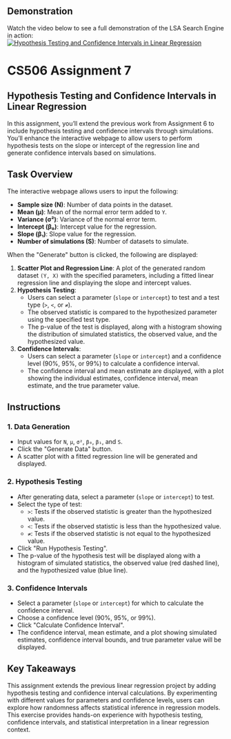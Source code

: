 ## Demonstration
Watch the video below to see a full demonstration of the LSA Search Engine in action:
[![Hypothesis Testing and Confidence Intervals in Linear Regression](https://img.youtube.com/vi/u8QXvL1mkd8-o/0.jpg)](https://youtu.be/u8QXvL1mkd8)

# CS506 Assignment 7  
## Hypothesis Testing and Confidence Intervals in Linear Regression

In this assignment, you’ll extend the previous work from Assignment 6 to include hypothesis testing and confidence intervals through simulations. You’ll enhance the interactive webpage to allow users to perform hypothesis tests on the slope or intercept of the regression line and generate confidence intervals based on simulations.

## Task Overview

The interactive webpage allows users to input the following:

- **Sample size (N)**: Number of data points in the dataset.
- **Mean (μ)**: Mean of the normal error term added to `Y`.
- **Variance (σ²)**: Variance of the normal error term.
- **Intercept (β₀)**: Intercept value for the regression.
- **Slope (β₁)**: Slope value for the regression.
- **Number of simulations (S)**: Number of datasets to simulate.

When the "Generate" button is clicked, the following are displayed:

1. **Scatter Plot and Regression Line**: A plot of the generated random dataset `(Y, X)` with the specified parameters, including a fitted linear regression line and displaying the slope and intercept values.
2. **Hypothesis Testing**:
   - Users can select a parameter (`slope` or `intercept`) to test and a test type (`>`, `<`, or `≠`).
   - The observed statistic is compared to the hypothesized parameter using the specified test type.
   - The p-value of the test is displayed, along with a histogram showing the distribution of simulated statistics, the observed value, and the hypothesized value.
3. **Confidence Intervals**:
   - Users can select a parameter (`slope` or `intercept`) and a confidence level (90%, 95%, or 99%) to calculate a confidence interval.
   - The confidence interval and mean estimate are displayed, with a plot showing the individual estimates, confidence interval, mean estimate, and the true parameter value.

## Instructions

### 1. Data Generation
- Input values for `N`, `μ`, `σ²`, `β₀`, `β₁`, and `S`.
- Click the "Generate Data" button.
- A scatter plot with a fitted regression line will be generated and displayed.

### 2. Hypothesis Testing
- After generating data, select a parameter (`slope` or `intercept`) to test.
- Select the type of test:
  - `>`: Tests if the observed statistic is greater than the hypothesized value.
  - `<`: Tests if the observed statistic is less than the hypothesized value.
  - `≠`: Tests if the observed statistic is not equal to the hypothesized value.
- Click "Run Hypothesis Testing".
- The p-value of the hypothesis test will be displayed along with a histogram of simulated statistics, the observed value (red dashed line), and the hypothesized value (blue line).

### 3. Confidence Intervals
- Select a parameter (`slope` or `intercept`) for which to calculate the confidence interval.
- Choose a confidence level (90%, 95%, or 99%).
- Click "Calculate Confidence Interval".
- The confidence interval, mean estimate, and a plot showing simulated estimates, confidence interval bounds, and true parameter value will be displayed.

## Key Takeaways
This assignment extends the previous linear regression project by adding hypothesis testing and confidence interval calculations. By experimenting with different values for parameters and confidence levels, users can explore how randomness affects statistical inference in regression models. This exercise provides hands-on experience with hypothesis testing, confidence intervals, and statistical interpretation in a linear regression context.